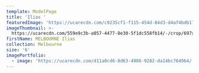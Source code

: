```yaml
---
template: ModelPage
title: 'Ilias '
featuredImage: 'https://ucarecdn.com/c9235cf1-f115-454d-84d3-d4af4bdb1728/'
imageThumbnail: >-
  https://ucarecdn.com/559e9c3b-a057-4477-8e30-5f1dc558fb14/-/crop/697x761/0,0/-/preview/
firstName: MELBOURNE Ilias
collection: Melbourne
size: '6'
imagePortfolio:
  - image: 'https://ucarecdn.com/d11a0cd6-8d63-4986-9282-da14bc7649b4/'
---
```


